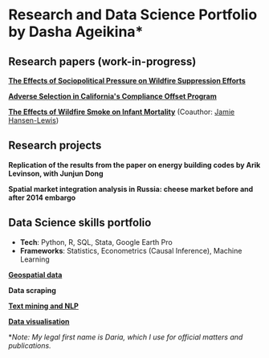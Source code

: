 # Research and Data Science Portfolio by Dasha Ageikina*

## Research papers (work-in-progress)

**[The Effects of Sociopolitical Pressure on Wildfire Suppression Efforts](https://github.com/dashaageikina/job-market-paper-data-pipeline)**

**[Adverse Selection in California's Compliance Offset Program](https://dashaageikina.notion.site/Adverse-Selection-in-California-s-Compliance-Offset-Program-Does-the-Program-Sequester-Carbon-in-Fo-188040298a0180cc8fe7c54fdb9e86ca)**

**[The Effects of Wildfire Smoke on Infant Mortality](https://dashaageikina.notion.site/Exposure-of-U-S-Counties-to-Wildfire-Smoke-in-2006-2017-and-its-Effects-on-Infant-Mortality-188040298a0180deb72cf161bcbac05b)** (Coauthor: [Jamie Hansen-Lewis](https://are.ucdavis.edu/people/faculty/jamie-hansen-lewis/))

## Research projects

**Replication of the results from the paper on energy building codes by Arik Levinson, with Junjun Dong**

**Spatial market integration analysis in Russia: cheese market before and after 2014 embargo**

## Data Science skills portfolio

- **Tech**: Python, R, SQL, Stata, Google Earth Pro
- **Frameworks**: Statistics, Econometrics (Causal Inference), Machine Learning

**[Geospatial data](https://github.com/dashaageikina/geospatial-data)**

**Data scraping**

**[Text mining and NLP](https://github.com/dashaageikina/text-mining)**

**[Data visualisation](https://github.com/dashaageikina/data-visualization)**

**Note: My legal first name is Daria, which I use for official matters and publications.*





